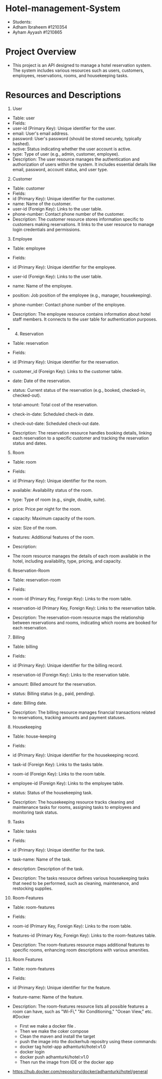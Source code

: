 # Hotel-management-System
- Students:
- Adham Ibraheem #1210354
- Ayham Ayyash #1210865
# Project Overview
- This project is an API designed to manage a hotel reservation system. The system includes various resources such as users, customers, employees, reservations, rooms, and housekeeping tasks.

# Resources and Descriptions
1. User
- Table: user
- Fields:
- user-id (Primary Key): Unique identifier for the user.
- email: User's email address.
- password: User's password (should be stored securely, typically hashed).
- active: Status indicating whether the user account is active.
- type: Type of user (e.g., admin, customer, employee).
- Description:
The user resource manages the authentication and authorization of users within the system. It includes essential details like email, password, account status, and user type.

2. Customer
- Table: customer
- Fields:
- id (Primary Key): Unique identifier for the customer.
- name: Name of the customer.
- user-id (Foreign Key): Links to the user table.
- phone-number: Contact phone number of the customer.
- Description:
The customer resource stores information specific to customers making reservations. It links to the user resource to manage login credentials and permissions.

3. Employee
- Table: employee

- Fields:
- id (Primary Key): Unique identifier for the employee.
- user-id (Foreign Key): Links to the user table.
- name: Name of the employee.
- position: Job position of the employee (e.g., manager, housekeeping).
- phone-number: Contact phone number of the employee.
- Description:
The employee resource contains information about hotel staff members. It connects to the user table for authentication purposes.

- 4. Reservation
- Table: reservation

- Fields:

- id (Primary Key): Unique identifier for the reservation.
- customer_id (Foreign Key): Links to the customer table.
- date: Date of the reservation.
- status: Current status of the reservation (e.g., booked, checked-in, checked-out).
- total-amount: Total cost of the reservation.
- check-in-date: Scheduled check-in date.
- check-out-date: Scheduled check-out date.
- Description:
The reservation resource handles booking details, linking each reservation to a specific customer and tracking the reservation status and dates.

5. Room
- Table: room

- Fields:

- id (Primary Key): Unique identifier for the room.
- available: Availability status of the room.
- type: Type of room (e.g., single, double, suite).
- price: Price per night for the room.
- capacity: Maximum capacity of the room.
- size: Size of the room.
- features: Additional features of the room.
- Description:
- The room resource manages the details of each room available in the hotel, including availability, type, pricing, and capacity.

6. Reservation-Room
- Table: reservation-room

- Fields:

- room-id (Primary Key, Foreign Key): Links to the room table.
- reservation-id (Primary Key, Foreign Key): Links to the reservation table.
- Description:
  The reservation-room resource maps the relationship between reservations and rooms, indicating which rooms are booked for each reservation.

7. Billing
- Table: billing

- Fields:

- id (Primary Key): Unique identifier for the billing record.
- reservation-id (Foreign Key): Links to the reservation table.
- amount: Billed amount for the reservation.
- status: Billing status (e.g., paid, pending).
- date: Billing date.
- Description:
  The billing resource manages financial transactions related to reservations, tracking amounts and payment statuses.

8. Housekeeping
- Table: house-keeping

- Fields:

- id (Primary Key): Unique identifier for the housekeeping record.
- task-id (Foreign Key): Links to the tasks table.
- room-id (Foreign Key): Links to the room table.
- employee-id (Foreign Key): Links to the employee table.
- status: Status of the housekeeping task.
- Description:
  The housekeeping resource tracks cleaning and maintenance tasks for rooms, assigning tasks to employees and monitoring task status.

9. Tasks
- Table: tasks

- Fields:

- id (Primary Key): Unique identifier for the task.
- task-name: Name of the task.
- description: Description of the task.
- Description:
  The tasks resource defines various housekeeping tasks that need to be performed, such as cleaning, maintenance, and restocking supplies.

10. Room-Features
- Table: room-features

- Fields:

- room-id (Primary Key, Foreign Key): Links to the room table.
- features-id (Primary Key, Foreign Key): Links to the room-features table.
- Description:
  The room-features resource maps additional features to specific rooms, enhancing room descriptions with various amenities.

11. Room Features
- Table: room-features

- Fields:

- id (Primary Key): Unique identifier for the feature.
- feature-name: Name of the feature.
- Description:
  The room-features resource lists all possible features a room can have, such as "Wi-Fi," "Air Conditioning," "Ocean View," etc.
  #Docker
  - First we make a docker file .
  - Then we make the coker compose
  - Clean the maven and install the target
  - push the image into the dockerhub repositry using these commands:
  - docker tag hotel-app adhamturki/hotel:v1.0
  - docker login
  - docker push adhamturki/hotel:v1.0
  - Then run the image from IDE or the docker app
 -  https://hub.docker.com/repository/docker/adhamturki/hotel/general
  
